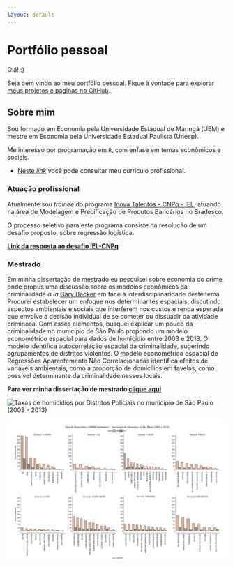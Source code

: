 ```yaml
---
layout: default
---
```


# Portfólio pessoal

Olá! :)

Seja bem vindo ao meu portfólio pessoal. Fique à vontade para explorar [meus projetos e páginas no GitHub](https://github.com/rdurl0).

## Sobre mim

Sou formado em Economia pela Universidade Estadual de Maringá (UEM) e mestre em Economia pela Universidade Estadual Paulista (Unesp).

Me interesso por programação em `R`, com enfase em temas econômicos e sociais. 

- [Neste *link*](./pdf/CV_Raul_de_Sa_Durlo.pdf) você pode consultar meu curriculo profissional.

### Atuação profissional

Atualmente sou *trainee* do programa [Inova Talentos - CNPq - IEL](http://www.portaldaindustria.com.br/inovatalentos), atuando na área de Modelagem e Precificação de Produtos Bancários no Bradesco. 

O processo seletivo para este programa consiste na resolução de um desafio proposto, sobre regressão logística.

**[Link da resposta ao desafio IEL-CNPq](https://rdurl0.github.io/Desafio-IEL-CNPq/)**

### Mestrado

Em minha dissertação de mestrado eu pesquisei sobre economia do crime, onde propus uma discussão sobre os modelos econômicos da criminalidade *a la* [Gary Becker](https://www.journals.uchicago.edu/doi/abs/10.1086/259394) em face à interdisciplinaridade deste tema. Procurei estabelecer um enfoque nos determinantes espaciais, discutindo aspectos ambientais e sociais que interferem nos custos e renda esperada que envolve a decisão individual de se cometer ou dissuadir da atividade criminosa. Com esses elementos, busquei explicar um pouco da criminalidade no município de São Paulo propondo um modelo econométrico espacial para dados de homicídio entre 2003 e 2013. O modelo identifica autocorrelação espacial da criminalidade, sugerindo agrupamentos de distritos violentos. O modelo econométrico espacial de Regressões Aparentemente Não Correlacionadas identifica efeitos de variáveis ambientais, como a proporção de domicílios em favelas, como possível determinante da criminalidade nesses locais.

**Para ver minha dissertação de mestrado [clique aqui](https://github.com/rdurl0/Dissertacao-de-Mestrado)**

![Taxas de homicídios por Distritos Policiais no município de São Paulo (2003 - 2013)](/assets/img/homicidios_distritos.PNG)

![Diagrama de autocorrelação espacial - Homicídios no município de São Paulo (2003 - 2013)](assets/img/homicidio_distritos.PNG)

## 
